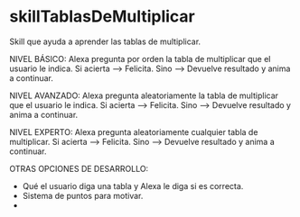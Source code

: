 # skillTablasDeMultiplicar

Skill que ayuda a aprender las tablas de multiplicar.

NIVEL BÁSICO:
  Alexa pregunta por orden la tabla de multiplicar que el usuario le indica.
  Si acierta --> Felicita.
  Sino --> Devuelve resultado y anima a continuar.
  
NIVEL AVANZADO:
  Alexa pregunta aleatoriamente la tabla de multiplicar que el usuario le indica.
  Si acierta --> Felicita.
  Sino --> Devuelve resultado y anima a continuar.
  
NIVEL EXPERTO:
  Alexa pregunta aleatoriamente cualquier tabla de multiplicar.
  Si acierta --> Felicita.
  Sino --> Devuelve resultado y anima a continuar.
  
OTRAS OPCIONES DE DESARROLLO:
  - Qué el usuario diga una tabla y Alexa le diga si es correcta.
  - Sistema de puntos para motivar.
  - 
